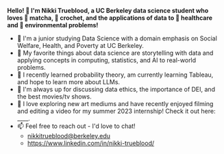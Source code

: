 **Hello! 👋 I'm Nikki Trueblood, a UC Berkeley data science student who loves 🍵 matcha, 🧶 crochet, and the applications of data to 🏥 healthcare and 🌱 environmental problems!**

- 🐻 I'm a junior studying Data Science with a domain emphasis on Social Welfare, Health, and Poverty at UC Berkeley.
- 📖 My favorite things about data science are storytelling with data and applying concepts in computing, statistics, and AI to real-world problems.
- 🧠 I recently learned probability theory, am currently learning Tableau, and hope to learn more about LLMs. 
- 💬 I'm always up for discussing data ethics, the importance of DEI, and the best movies/tv shows.
- 🎥 I love exploring new art mediums and have recently enjoyed filming and editing a video for my summer 2023 internship! Check it out here: ____.
- 📫 Feel free to reach out - I'd love to chat!
  - nikkitrueblood@berkeley.edu
  - https://www.linkedin.com/in/nikki-trueblood/ 

